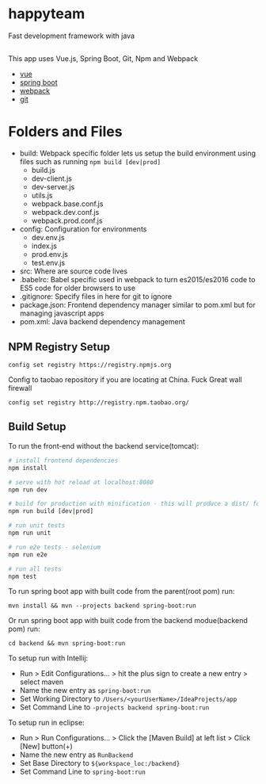 # happyteam
Fast development framework with java  

## 

This app uses Vue.js, Spring Boot, Git, Npm and Webpack

* [vue](https://vuejs.org/)
* [spring boot](https://spring.io/guides/gs/spring-boot/)
* [webpack](https://webpack.js.org/)
* [git](https://git-scm.com/)

# Folders and Files
* build: Webpack specific folder lets us setup the build environment using files such as running ```npm build [dev|prod]```
   * build.js
   * dev-client.js
   * dev-server.js
   * utils.js
   * webpack.base.conf.js
   * webpack.dev.conf.js
   * webpack.prod.conf.js
* config: Configuration for environments
   * dev.env.js
   * index.js
   * prod.env.js
   * test.env.js
* src: Where are source code lives
* .babelrc: Babel specific used in webpack to turn es2015/es2016 code to ES5 code for older browsers to use
* .gitignore: Specify files in here for git to ignore
* package.json: Frontend dependency manager similar to pom.xml but for managing javascript apps
* pom.xml: Java backend dependency management

## NPM Registry Setup
```
config set registry https://registry.npmjs.org
```
Config to taobao repository if you are locating at China. Fuck Great wall firewall
```
config set registry http://registry.npm.taobao.org/
```
## Build Setup

To run the front-end without the backend service(tomcat):

``` bash
# install frontend dependencies
npm install

# serve with hot reload at localhost:8080
npm run dev

# build for production with minification - this will produce a dist/ folder.
npm run build [dev|prod]

# run unit tests
npm run unit

# run e2e tests - selenium
npm run e2e

# run all tests
npm test
```

To run spring boot app with built code from the parent(root pom) run:
```
mvn install && mvn --projects backend spring-boot:run
```
Or run spring boot app with built code from the backend modue(backend pom) run:
```
cd backend && mvn spring-boot:run
```


To setup run with Intellij:

* Run > Edit Configurations... > hit the plus sign to create a new entry > select maven 
* Name the new entry as ```spring-boot:run```
* Set Working Directory to ```/Users/<yourUserName>/IdeaProjects/app```
* Set Command Line to ```-projects backend spring-boot:run```

To setup run in eclipse:

* Run > Run Configurations... > Click the [Maven Build] at left list > Click [New] button(+) 
* Name the new entry as ```RunBackend```
* Set Base Directory to ```${workspace_loc:/backend}```
* Set Command Line to ```spring-boot:run```
